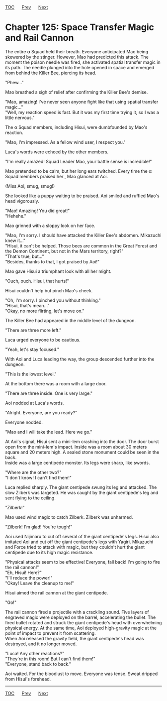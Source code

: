 [TOC](../readme.md)&nbsp;&nbsp;&nbsp;&nbsp;&nbsp;&nbsp;[Prev](section_0039.md)&nbsp;&nbsp;&nbsp;&nbsp;&nbsp;&nbsp;[Next](section_0041.md)



# Chapter 125: Space Transfer Magic and Rail Cannon

The entire α Squad held their breath. Everyone anticipated Mao being
skewered by the stinger. However, Mao had predicted this attack. The
moment the poison needle was fired, she activated spatial transfer magic
in its path. The needle plunged into the hole opened in space and
emerged from behind the Killer Bee, piercing its head.  
  
"Phew..."  
  
Mao breathed a sigh of relief after confirming the Killer Bee's
demise.  
  
"Mao, amazing! I've never seen anyone fight like that using spatial
transfer magic..."  
"Well, my reaction speed is fast. But it was my first time trying it, so
I was a little nervous."  
  
The α Squad members, including Hisui, were dumbfounded by Mao's
reaction.  
  
"Mao, I'm impressed. As a fellow wind user, I respect you."  
  
Luca's words were echoed by the other members.  
  
"I'm really amazed! Squad Leader Mao, your battle sense is
incredible!"  
  
Mao pretended to be calm, but her long ears twitched. Every time the α
Squad members praised her , Mao glanced at Aoi.  
  
(Miss Aoi, smug, smug!)  
  
She looked like a puppy waiting to be praised. Aoi smiled and ruffled
Mao's head vigorously.  
  
"Mao! Amazing! You did great!"  
"Hehehe."  
  
Mao grinned with a sloppy look on her face.  
  
"Mao, I'm sorry. I should have attacked the Killer Bee's abdomen.
Mikazuchi knew it..."  
"Hisui, it can't be helped. Those bees are common in the Great Forest
and the Demon Continent, but not in the Mars territory, right?"  
"That's true, but..."  
"Besides, thanks to that, I got praised by Aoi!"  
  
Mao gave Hisui a triumphant look with all her might.  
  
"Ouch, ouch. Hisui, that hurts!"  
  
Hisui couldn't help but pinch Mao's cheek.  
  
"Oh, I'm sorry. I pinched you without thinking."  
"Hisui, that's mean..."  
"Okay, no more flirting, let's move on."  
  
The Killer Bee had appeared in the middle level of the dungeon.  
  
"There are three more left."  
  
Luca urged everyone to be cautious.  
  
"Yeah, let's stay focused."  
  
With Aoi and Luca leading the way, the group descended further into the
dungeon.  
  
"This is the lowest level."  
  
At the bottom there was a room with a large door.  
  
"There are three inside. One is very large."  
  
Aoi nodded at Luca's words.  
  
"Alright. Everyone, are you ready?"  
  
Everyone nodded.  
  
"Mao and I will take the lead. Here we go."  
  
At Aoi's signal, Hisui sent a mini-lem crashing into the door. The door
burst open from the mini-lem's impact. Inside was a room about 30 meters
square and 20 meters high. A sealed stone monument could be seen in the
back.  
Inside was a large centipede monster. Its legs were sharp, like
swords.  
  
"Where are the other two?"  
"I don't know! I can't find them!"  
  
Luca replied sharply. The giant centipede swung its leg and attacked.
The slow Zilberk was targeted. He was caught by the giant centipede's
leg and sent flying to the ceiling.  
  
"Zilberk!"  
  
Mao used wind magic to catch Zilberk. Zilberk was unharmed.  
  
"Zilberk! I'm glad! You're tough!"  
  
Aoi used Nijimaru to cut off several of the giant centipede's legs.
Hisui also imitated Aoi and cut off the giant centipede's legs with
Yagiri. Mikazuchi and Force tried to attack with magic, but they
couldn't hurt the giant centipede due to its high magic resistance.  
  
"Physical attacks seem to be effective! Everyone, fall back! I'm going
to fire the rail cannon!"  
"Eh, Hisui! Here?"  
"I'll reduce the power!"  
"Okay! Leave the cleanup to me!"  
  
Hisui aimed the rail cannon at the giant centipede.  
  
"Go!"  
  
The rail cannon fired a projectile with a crackling sound. Five layers
of engraved magic were deployed on the barrel, accelerating the bullet.
The fired bullet rotated and struck the giant centipede's head with
overwhelming physical energy. At the same time, Aoi deployed
high-gravity magic at the point of impact to prevent it from
scattering.  
When Aoi released the gravity field, the giant centipede's head was
destroyed, and it no longer moved.  
  
"Luca! Any other reactions?"  
"They're in this room! But I can't find them!"  
"Everyone, stand back to back."  
  
Aoi waited. For the bloodlust to move. Everyone was tense. Sweat dripped
from Hisui's forehead.  
  
  
  
  


---
[TOC](../readme.md)&nbsp;&nbsp;&nbsp;&nbsp;&nbsp;&nbsp;[Prev](section_0039.md)&nbsp;&nbsp;&nbsp;&nbsp;&nbsp;&nbsp;[Next](section_0041.md)

